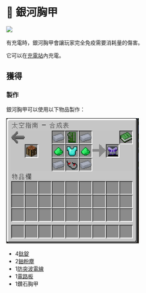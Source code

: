 # 👘 銀河胸甲

![](https://camo.githubusercontent.com/d04db2c71e7d7edf43e6f4ad75b6c72f538a7148ca4ca1d9ba4d57d7d45254a2/68747470733a2f2f692e696d6775722e636f6d2f5176544f4f56562e706e67)

有充電時，銀河胸甲會讓玩家完全免疫需要消耗量的傷害。

它可以在[充電站](Charging-Station.md)內充電。

## 獲得

### 製作

銀河胸甲可以使用以下物品製作：

![](<../.gitbook/assets/image (244).png>)

* 4[鈦錠](titanium-ingot.md)
* 2[鈾粉塵](uranium-dust.md)
* 1[防突波電線](Surge-Proof-Wire.md)
* 1[電路板](Circuit-Board.md)
* 1鑽石胸甲
